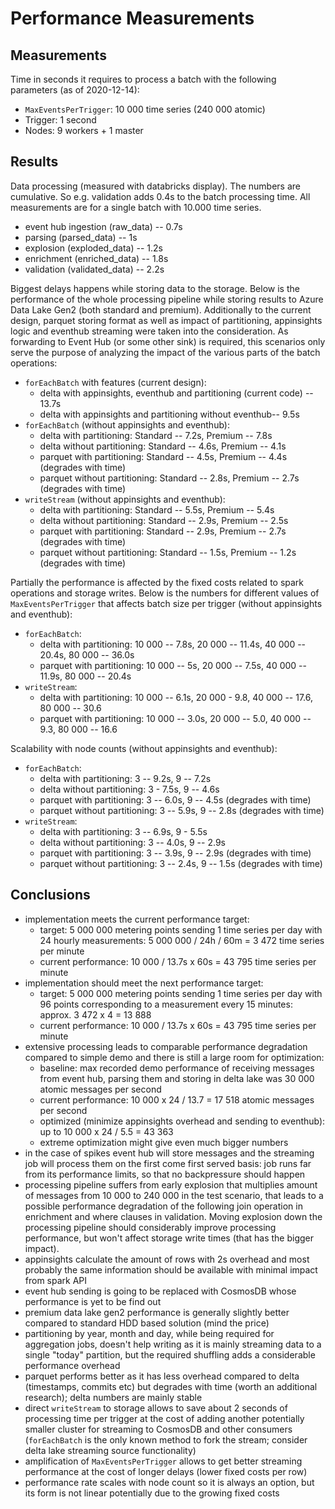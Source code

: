 # Performance Measurements

## Measurements

Time in seconds it requires to process a batch with the following parameters (as of 2020-12-14):

- `MaxEventsPerTrigger`: 10 000 time series (240 000 atomic)
- Trigger: 1 second
- Nodes: 9 workers + 1 master

## Results

Data processing (measured with databricks display). The numbers are cumulative. So e.g. validation adds 0.4s to the batch processing time. All measurements are for a single batch with 10.000 time series.

- event hub ingestion (raw_data) -- 0.7s
- parsing (parsed_data) -- 1s
- explosion (exploded_data) -- 1.2s
- enrichment (enriched_data) -- 1.8s
- validation (validated_data) -- 2.2s

Biggest delays happens while storing data to the storage. Below is the performance of the whole processing pipeline while storing results to Azure Data Lake Gen2 (both standard and premium). Additionally to the current design, parquet storing format as well as impact of partitioning, appinsights logic and eventhub streaming were taken into the consideration. As forwarding to Event Hub (or some other sink) is required, this scenarios only serve the purpose of analyzing the impact of the various parts of the batch operations:

- `forEachBatch` with features (current design):
    - delta with appinsights, eventhub and partitioning (current code) -- 13.7s
    - delta with appinsights and partitioning without eventhub-- 9.5s
- `forEachBatch` (without appinsights and eventhub):
    - delta with partitioning: Standard -- 7.2s, Premium -- 7.8s
    - delta without partitioning: Standard -- 4.6s, Premium -- 4.1s
    - parquet with partitioning: Standard -- 4.5s, Premium -- 4.4s (degrades with time)
    - parquet without partitioning: Standard -- 2.8s, Premium -- 2.7s (degrades with time)
- `writeStream` (without appinsights and eventhub):
    - delta with partitioning: Standard -- 5.5s, Premium -- 5.4s
    - delta without partitioning: Standard -- 2.9s, Premium -- 2.5s
    - parquet with partitioning: Standard -- 2.9s, Premium -- 2.7s (degrades with time)
    - parquet without partitioning: Standard -- 1.5s, Premium -- 1.2s (degrades with time)

Partially the performance is affected by the fixed costs related to spark operations and storage writes. Below is the numbers for different values of `MaxEventsPerTrigger` that affects batch size per trigger (without appinsights and eventhub):

- `forEachBatch`:
    - delta with partitioning: 10 000 -- 7.8s, 20 000 -- 11.4s, 40 000 -- 20.4s, 80 000 -- 36.0s
    - parquet with partitioning: 10 000 -- 5s, 20 000 -- 7.5s, 40 000 -- 11.9s, 80 000 -- 20.4s
- `writeStream`:
    - delta with partitioning: 10 000 -- 6.1s, 20 000 - 9.8, 40 000 -- 17.6, 80 000 -- 30.6
    - parquet with partitioning: 10 000 -- 3.0s, 20 000 -- 5.0, 40 000 -- 9.3, 80 000 -- 16.6

Scalability with node counts (without appinsights and eventhub):

- `forEachBatch`:
    - delta with partitioning: 3 -- 9.2s, 9 -- 7.2s
    - delta without partitioning: 3 - 7.5s, 9 -- 4.6s
    - parquet with partitioning: 3 -- 6.0s, 9 -- 4.5s (degrades with time)
    - parquet without partitioning: 3 -- 5.9s, 9 -- 2.8s (degrades with time)
- `writeStream`:
    - delta with partitioning: 3 -- 6.9s, 9 - 5.5s
    - delta without partitioning: 3 -- 4.0s, 9 -- 2.9s
    - parquet with partitioning: 3 -- 3.9s, 9 -- 2.9s (degrades with time)
    - parquet without partitioning: 3 -- 2.4s, 9 -- 1.5s (degrades with time)

## Conclusions

- implementation meets the current performance target:
    - target: 5 000 000 metering points sending 1 time series per day with 24 hourly measurements: 5 000 000 / 24h / 60m = 3 472 time series per minute
    - current performance: 10 000 / 13.7s x 60s = 43 795 time series per minute
- implementation should meet the next performance target:
    - target: 5 000 000 metering points sending 1 time series per day with 96 points corresponding to a measurement every 15 minutes: approx. 3 472 x 4 = 13 888
    - current performance: 10 000 / 13.7s x 60s = 43 795 time series per minute
- extensive processing leads to comparable performance degradation compared to simple demo and there is still a large room for optimization:
    - baseline: max recorded demo performance of receiving messages from event hub, parsing them and storing in delta lake was 30 000 atomic messages per second
    - current performance: 10 000 x 24 / 13.7 = 17 518 atomic messages per second
    - optimized (minimize appinsights overhead and sending to eventhub): up to 10 000 x 24 / 5.5 = 43 363
    - extreme optimization might give even much bigger numbers
- in the case of spikes event hub will store messages and the streaming job will process them on the first come first served basis: job runs far from its performance limits, so that no backpressure should happen
- processing pipeline suffers from early explosion that multiplies amount of messages from 10 000 to 240 000 in the test scenario, that leads to a possible performance degradation of the following join operation in enrichment and where clauses in validation. Moving explosion down the processing pipeline should considerably improve processing performance, but won't affect storage write times (that has the bigger impact).
- appinsights calculate the amount of rows with 2s overhead and most probably the same information should be available with minimal impact from spark API
- event hub sending is going to be replaced with CosmosDB whose performance is yet to be find out
- premium data lake gen2 performance is generally slightly better compared to standard HDD based solution (mind the price)
- partitioning by year, month and day, while being required for aggregation jobs, doesn't help writing as it is mainly streaming data to a single "today" partition, but the required shuffling adds a considerable performance overhead
- parquet performs better as it has less overhead compared to delta (timestamps, commits etc) but degrades with time (worth an additional research); delta numbers are mainly stable
- direct `writeStream` to storage allows to save about 2 seconds of processing time per trigger at the cost of adding another potentially smaller cluster for streaming to CosmosDB and other consumers (`forEachBatch` is the only known method to fork the stream; consider delta lake streaming source functionality)
- amplification of `MaxEventsPerTrigger` allows to get better streaming performance at the cost of longer delays (lower fixed costs per row)
- performance rate scales with node count so it is always an option, but its form is not linear potentially due to the growing fixed costs
